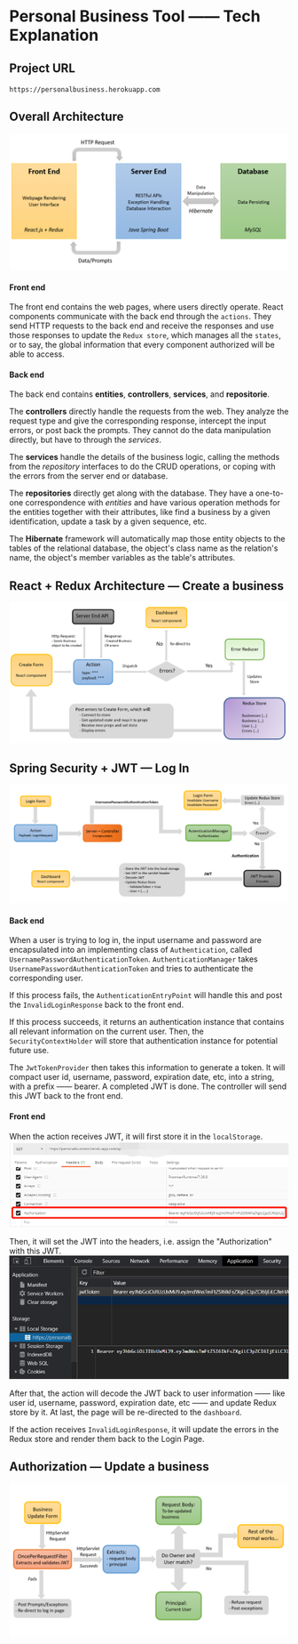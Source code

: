 # Personal Business Tool —— Tech Explanation

## Project URL
    https://personalbusiness.herokuapp.com


## Overall Architecture
![Alt text](/images/OverallArchitecture.png?raw=true "Overall Architecture")

#### Front end
The front end contains the web pages, where users directly operate. React components communicate with the back end through the ```actions```. They send HTTP requests to the back end and receive the responses and use those responses to update the ```Redux store```, which manages all the ```states```, or to say, the global information that every component authorized will be able to access. 

#### Back end
The back end contains **entities**, **controllers**, **services**, and **repositorie**. 

The **controllers** directly handle the requests from the web. They analyze the request type and give the corresponding response, intercept the input errors, or post back the prompts. They cannot do the data manipulation directly, but have to through the *services*. 

The **services** handle the details of the business logic, calling the methods from the *repository* interfaces to do the CRUD operations, or coping with the errors from the server end or database.

The **repositories** directly get along with the database. They have a one-to-one correspondence with *entities* and have various operation methods for the entities together with their attributes, like find a business by a given identification, update a task by a given sequence, etc. 

The **Hibernate** framework will automatically map those entity objects to the tables of the relational database, the object's class name as the relation's name, the object's member variables as the table's attributes. 


## React + Redux Architecture — Create a business
![Alt text](/images/React+ReduxCreatebusiness.png?raw=true "React + Redux - Create business")






## Spring Security + JWT — Log In
![Alt text](/images/Authentication.png?raw=true "Spring Security + JWT — Log In")

#### Back end
When a user is trying to log in, the input username and password are encapsulated into an implementing class of ```Authentication```, called ```UsernamePasswordAuthenticationToken```. ```AuthenticationManager``` takes ```UsernamePasswordAuthenticationToken``` and tries to authenticate the corresponding user.

If this process fails, the ```AuthenticationEntryPoint``` will handle this and post the ```InvalidLoginResponse``` back to the front end.

If this process succeeds, it returns an authentication instance that contains all relevant information on the current user. Then, the ```SecurityContextHolder``` will store that authentication instance for potential future use. 

The ```JwtTokenProvider``` then takes this information to generate a token. It will compact user id, username, password, expiration date, etc, into a string, with a prefix —— bearer. A completed JWT is done. The controller will send this JWT back to the front end. 

#### Front end
When the action receives JWT, it will first store it in the ```localStorage```. 
![Alt text](/images/Headers.png?raw=true "Headers")

Then, it will set the JWT into the headers, i.e. assign the "Authorization" with this JWT.
![Alt text](/images/localStorage.png?raw=true "Local Storage")

After that, the action will decode the JWT back to user information —— like user id, username, password, expiration date, etc —— and update Redux store by it. At last, the page will be re-directed to the ```dashboard```.

If the action receives ```InvalidLoginResponse```, it will update the errors in the Redux store and render them back to the Login Page.


## Authorization — Update a business
![Alt text](/images/Autorization.png?raw=true "Authorization — Update a business")


